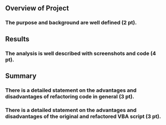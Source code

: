## Overview of Project
  ### The purpose and background are well defined (2 pt).
## Results
  ### The analysis is well described with screenshots and code (4 pt).
## Summary
### There is a detailed statement on the advantages and disadvantages of refactoring code in general (3 pt).
### There is a detailed statement on the advantages and disadvantages of the original and refactored VBA script (3 pt).
